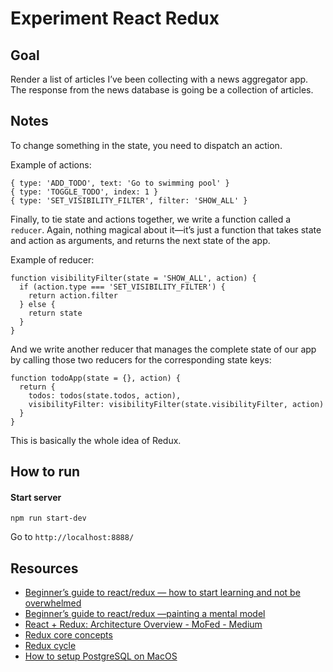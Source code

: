 # Experiment React Redux

## Goal

Render a list of articles I’ve been collecting with a news aggregator app. The response from the news database is going be a collection of articles.

## Notes

To change something in the state, you need to dispatch an action.

Example of actions:

```
{ type: 'ADD_TODO', text: 'Go to swimming pool' }
{ type: 'TOGGLE_TODO', index: 1 }
{ type: 'SET_VISIBILITY_FILTER', filter: 'SHOW_ALL' }
```

Finally, to tie state and actions together, we write a function called a `reducer`. Again, nothing magical about it—it’s just a function that takes state and action as arguments, and returns the next state of the app.

Example of reducer:

```
function visibilityFilter(state = 'SHOW_ALL', action) {
  if (action.type === 'SET_VISIBILITY_FILTER') {
    return action.filter
  } else {
    return state
  }
}
```

And we write another reducer that manages the complete state of our app by calling those two reducers for the corresponding state keys:

```
function todoApp(state = {}, action) {
  return {
    todos: todos(state.todos, action),
    visibilityFilter: visibilityFilter(state.visibilityFilter, action)
  }
}
```

This is basically the whole idea of Redux.

## How to run

#### Start server

```
npm run start-dev
```

Go to `http://localhost:8888/`

## Resources

- [Beginner’s guide to react/redux — how to start learning and not be overwhelmed](https://medium.com/netscape/beginners-guide-to-react-redux-how-to-start-learning-and-not-be-overwhelmed-af04353101e)
- [Beginner’s guide to react/redux —painting a mental model](https://blog.cloudboost.io/beginners-guide-to-react-redux-painting-a-mental-model-ed0279d55836)
- [React + Redux: Architecture Overview - MoFed - Medium](https://medium.com/mofed/react-redux-architecture-overview-7b3e52004b6e)
- [Redux core concepts](https://redux.js.org/introduction/core-concepts)
- [Redux cycle](https://res.cloudinary.com/practicaldev/image/fetch/s--VtRaY29J--/c_limit%2Cf_auto%2Cfl_progressive%2Cq_auto%2Cw_880/https://thepracticaldev.s3.amazonaws.com/i/fewc8ez6r2e2agah717y.png)
- [How to setup PostgreSQL on MacOS](https://www.robinwieruch.de/postgres-sql-macos-setup)
